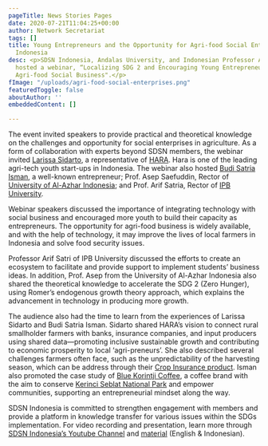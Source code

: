 ```yaml
---
pageTitle: News Stories Pages
date: 2020-07-21T11:04:25+00:00
author: Network Secretariat
tags: []
title: Young Entrepreneurs and the Opportunity for Agri-food Social Enterprises in
  Indonesia
desc: <p>SDSN Indonesia, Andalas University, and Indonesian Professor Association
  hosted a webinar, “Localizing SDG 2 and Encouraging Young Entrepreneurs to Enter
  Agri-food Social Business".</p>
fImage: "/uploads/agri-food-social-enterprises.png"
featuredToggle: false
aboutAuthor: ''
embeddedContent: []

---
```

The event invited speakers to provide practical and theoretical knowledge on the challenges and opportunity for social enterprises in agriculture. As a form of collaboration with experts beyond SDSN members, the webinar invited [Larissa Sidarto](https://id.linkedin.com/in/larissasidarto "Link: https://id.linkedin.com/in/larissasidarto"), a representative of [HARA](http://hara.ag/ "Link: http://hara.ag"). Hara is one of the leading agri-tech youth start-ups in Indonesia. The webinar also hosted [Budi Satria Isman](http://www.budiisman.com/ "Link: http://www.budiisman.com/"), a well-known entrepreneur; Prof. Asep Saefuddin, Rector of [University of Al-Azhar Indonesia](https://uai.ac.id/ "Link: https://uai.ac.id/"); and Prof. Arif Satria, Rector of [IPB University](https://ipb.ac.id/ "Link: https://ipb.ac.id/").

Webinar speakers discussed the importance of integrating technology with social business and encouraged more youth to build their capacity as entrepreneurs. The opportunity for agri-food business is widely available, and with the help of technology, it may improve the lives of local farmers in Indonesia and solve food security issues.

Professor Arif Satri of IPB University discussed the efforts to create an ecosystem to facilitate and provide support to implement students’ business ideas. In addition, Prof. Asep from the University of Al-Azhar Indonesia also shared the theoretical knowledge to accelerate the SDG 2 (Zero Hunger), using Romer’s endogenous growth theory approach, which explains the advancement in technology in producing more growth.

The audience also had the time to learn from the experiences of Larissa Sidarto and Budi Satria Isman. Sidarto shared HARA’s vision to connect rural smallholder farmers with banks, insurance companies, and input producers using shared data—promoting inclusive sustainable growth and contributing to economic prosperity to local ‘agri-preneurs’. She also described several challenges farmers often face, such as the unpredictability of the harvesting season, which can be address through their [Crop Insurance product](https://medium.com/@HARATechnology/hara-launching-its-innovative-crop-protection-program-through-photo-to-claim-feature-5eee04a9bf2f "Link: https://medium.com/@HARATechnology/hara-launching-its-innovative-crop-protection-program-through-photo-to-claim-feature-5eee04a9bf2f"). Isman also promoted the case study of [Blue Korintji Coffee](https://www.bluekorintji.com/ "Link: https://www.bluekorintji.com/"), a coffee brand with the aim to conserve [Kerinci Seblat National Park](https://en.wikipedia.org/wiki/Kerinci_Seblat_National_Park "Link: https://en.wikipedia.org/wiki/Kerinci_Seblat_National_Park") and empower communities, supporting an entrepreneurial mindset along the way.

SDSN Indonesia is committed to strengthen engagement with members and provide a platform in knowledge transfer for various issues within the SDGs implementation. For video recording and presentation, learn more through [SDSN Indonesia’s Youtube Channel](http://bit.ly/youtube-sdsnid "Link: http://bit.ly/youtube-sdsnid") and [material](http://bit.ly/webinarSDG2-materi) (English & Indonesian).